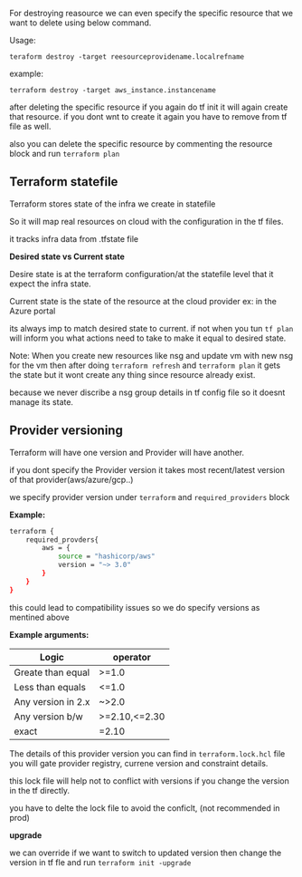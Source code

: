 For destroying reasource we can even specify the specific resource that we want to delete using below command.

Usage:

`teraform destroy -target reesourceprovidename.localrefname`

example:

`terraform destroy -target aws_instance.instancename`


after deleting the specific resource if you again do tf init it will again create that resource. if you dont wnt to create it again you have to remove  from tf file as well.

also you can delete the specific resource by commenting the resource block and run `terraform plan`

## Terraform statefile

Terraform stores state of the infra we create in statefile

So it will map real resources on cloud with the configuration in the tf files.

it tracks infra data from .tfstate file

**Desired state vs Current state**

Desire state is at the terraform configuration/at the statefile level that it expect the infra state.

Current state is the state of the resource at the cloud provider ex: in the Azure portal


its always imp to match desired state to current. if not when you tun `tf plan` will inform you what actions need to take to make it equal to desired state.


Note:
When you create new resources like nsg and update vm with new nsg for the vm then after doing `terraform refresh` and `terraform plan` it gets the state but it wont create any thing since resource already exist.


because we never discribe a nsg group details in tf config file so it doesnt manage its state.

## Provider versioning

Terraform will have one version and Provider will have another.

if you dont specify the Provider version it takes most recent/latest version of that provider(aws/azure/gcp..)

we specify provider version under `terraform` and `required_providers` block

**Example:**

```bash
terraform {
    required_provders{
        aws = {
            source = "hashicorp/aws"
            version = "~> 3.0"
        }
    }
}
```

this could lead to compatibility issues so we do specify versions as mentined above

**Example arguments:**

| Logic              | operator      |
| ------------------ | ------------- |
| Greate than equal  | >=1.0         |
| Less than equals   | <=1.0         |
| Any version in 2.x | ~>2.0         |
| Any version b/w    | >=2.10,<=2.30 |
| exact              | =2.10         |

The details of this provider version you can find in `terraform.lock.hcl` file
you will gate provider registry, currene version and constraint details.

this lock file will help not to conflict with versions if you change the version in the tf directly.

you have to delte the lock file to avoid the conficlt, (not recommended in prod)

**upgrade**

we can override if we want to switch to updated version then change the version in tf fle and run `terraform init -upgrade`